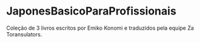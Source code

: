 # JaponesBasicoParaProfissionais
Coleção de 3 livros escritos por Emiko Konomi e traduzidos pela equipe Za Toransulators.
